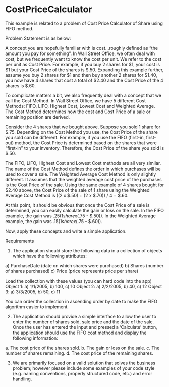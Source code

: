 # CostPriceCalculator
This example is related to a problem of Cost Price Calculator of Share using FIFO method.

Problem Statement is as below:

A concept you are hopefully familiar with is cost…roughly defined as “the amount you pay for something”.  In Wall Street Office, we often deal with cost, but we frequently want to know the cost per unit.  We refer to the cost per unit as Cost Price.  For example, if you buy 2 shares for $1, your cost is $1 but your Cost Price of the shares is $.50.  Expanding this example further, assume you buy 2 shares for $1 and then buy another 2 shares for $1.40, you now have 4 shares that cost a total of $2.40 and the Cost Price of the 4 shares is $.60.  

To complicate matters a bit, we also frequently deal with a concept that we call the Cost Method.  In Wall Street Office, we have 5 different Cost Methods: FIFO, LIFO, Highest Cost, Lowest Cost and Weighted Average.  The Cost Method determines how the cost and Cost Price of a sale or remaining position are derived.

Consider the 4 shares that we bought above.  Suppose you sold 1 share for $.75.  Depending on the Cost Method you use, the Cost Price of the share you sold can be different.  For example, if you use the FIFO (first-in, first-out) method, the Cost Price is determined based on the shares that were “first-in” to your inventory.  Therefore, the Cost Price of the share you sold is $.50.

The FIFO, LIFO, Highest Cost and Lowest Cost methods are all very similar.  The name of the Cost Method defines the order in which purchases will be used to cover a sale.  The Weighted Average Cost Method is only slightly different.  It assumes that the weighted average cost price of the purchases is the Cost Price of the sale.  Using the same example of 4 shares bought for $2.40 above, the Cost Price of the sale of 1 share using the Weighted Average Cost Method is ((2 x $.50) + (2 x $.70)) / 4 = $.60.

At this point, it should be obvious that once the Cost Price of a sale is determined, you can easily calculate the gain or loss on the sale.  In the FIFO example, the gain was $.25 (1 share x ($.75 - $.50)).  In the Weighted Average example, the gain was $.15 (1 share x ($.75 - $.60)).



 
Now, apply these concepts and write a simple application.

Requirements
1) The application should store the following data in a collection of objects which have the following attributes:

a) PurchaseDate (date on which shares were purchased)
b) Shares (number of shares purchased)
c) Price (price represents price per share)

Load the collection with these values (you can hard code into the app)
Object 1:  a) 1/1/2005,  b)  100,  c) 10
Object 2:  a) 2/2/2005,  b)  40,  c) 12
Object 3:  a) 3/3/2005,  b)  50,  c) 11

You can order the collection in ascending order by date to make the FIFO algorithm easier to implement.

2) The application should provide a simple interface to allow the user to enter the number of shares sold, sale price and the date of the sale.  Once the user has entered the input and pressed a ‘Calculate’ button, the application should use the FIFO cost method and display the following information:

a.	The cost price of the shares sold.
b.	The gain or loss on the sale.
c.	The number of shares remaining.
d.	The cost price of the remaining shares.

3) We are primarily focused on a valid solution that solves the business problem; however please include some examples of your code style (e.g. naming conventions, properly structured code, etc.) and error handling.



